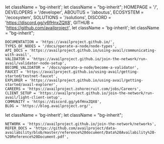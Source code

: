 let className = 'bg-inherit';	            let className = "bg-inherit";
    HOMEPAGE = '/',
    DEVELOPERS = '/developer',
    ABOUTUS = '/aboutus',
    ECOSYSTEM = '/ecosystem',
    SOLUTIONS = '/solutions',
    DISCORD = 'https://discord.gg/y6fHnxZQX8',
    GITHUB = 'https://github.com/availproject',
let className = 'bg-inherit';	            let className = "bg-inherit";
  
    DOCUMENTATION = 'https://availproject.github.io/',
    TYPES_OF_NODES = '/docs/operate-a-node/node-types',
    API_DOCS = 'https://availproject.github.io/using-avail/communicating-with-avail',
    VALIDATOR = 'https://availproject.github.io/join-the-network/run-avail/validator-node-setup',
    BECOME_VALIDATOR = '/docs/operate-a-node/become-a-validator',
    FAUCET = 'https://availproject.github.io/using-avail/getting-started/testnet-faucet',
    EXPLORER = 'https://availproject.github.io/using-avail/getting-started/avail-explorer',
    CAREERS = 'https://availproject.zohorecruit.com/jobs/Careers',
    CLIENT_SETUP = 'https://availproject.github.io/join-the-network/run-avail/light-client-setup',
    COMMUNITY = 'https://discord.gg/y6fHnxZQX8',
    BLOG = 'https://blog.availproject.org/',
let className = 'bg-inherit';	            let className = "bg-inherit";
 
    NETWORK = 'https://availproject.github.io/join-the-network/networks',
    REFER_DOCS = 'https://github.com/availproject/data-availability/blob/master/reference%20document/Data%20Availability%20-%20Reference%20Document.pdf',
